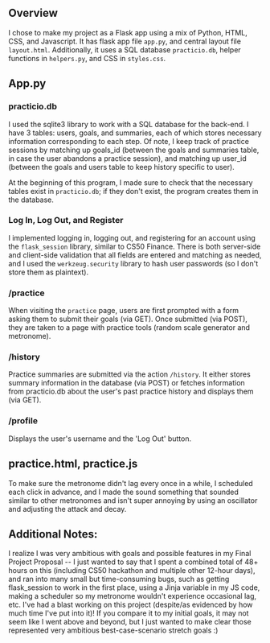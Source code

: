 ## Overview
I chose to make my project as a Flask app using a mix of Python, HTML, CSS, and Javascript. It has flask app file `app.py`, and central layout file `layout.html`. Additionally, it uses a SQL database `practicio.db`, helper functions in `helpers.py`, and CSS in `styles.css`. 

## App.py

### practicio.db
I used the sqlite3 library to work with a SQL database for the back-end. I have 3 tables: users, goals, and summaries, each of which stores necessary information corresponding to each step. Of note, I keep track of practice sessions by matching up goals_id (between the goals and summaries table, in case the user abandons a practice session), and matching up user_id (between the goals and users table to keep history specific to user). 

At the beginning of this program, I made sure to check that the necessary tables exist in `practicio.db`; if they don't exist, the program creates them in the database. 

### Log In, Log Out, and Register
I implemented logging in, logging out, and registering for an account using the `flask_session` library, similar to CS50 Finance. There is both server-side and client-side validation that all fields are entered and matching as needed, and I used the `werkzeug.security` library to hash user passwords (so I don't store them as plaintext). 

### /practice
When visiting the `practice` page, users are first prompted with a form asking them to submit their goals (via GET). Once submitted (via POST), they are taken to a page with practice tools (random scale generator and metronome). 

### /history
Practice summaries are submitted via the action `/history`. It either stores summary information in the database (via POST) or fetches information from practicio.db about the user's past practice history and displays them (via GET). 

### /profile
Displays the user's username and the 'Log Out' button.

## practice.html, practice.js
To make sure the metronome didn't lag every once in a while, I scheduled each click in advance, and I made the sound something that sounded similar to other metronomes and isn't super annoying by using an oscillator and adjusting the attack and decay.

## Additional Notes:
I realize I was very ambitious with goals and possible features in my Final Project Proposal -- I just wanted to say that I spent a combined total of 48+ hours on this (including CS50 hackathon and multiple other 12-hour days), and ran into many small but time-consuming bugs, such as getting flask_session to work in the first place, using a Jinja variable in my JS code, making a scheduler so my metronome wouldn't experience occasional lag, etc. I've had a blast working on this project (despite/as evidenced by how much time I've put into it)! If you compare it to my initial goals, it may not seem like I went above and beyond, but I just wanted to make clear those represented very ambitious best-case-scenario stretch goals :)